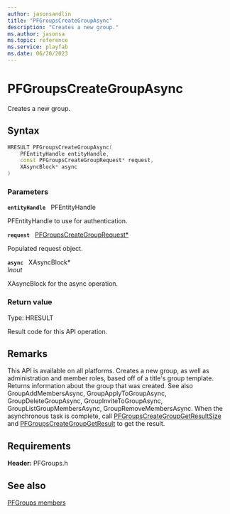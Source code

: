 ```yaml
---
author: jasonsandlin
title: "PFGroupsCreateGroupAsync"
description: "Creates a new group."
ms.author: jasonsa
ms.topic: reference
ms.service: playfab
ms.date: 06/20/2023
---
```


# PFGroupsCreateGroupAsync  

Creates a new group.  

## Syntax  
  
```cpp
HRESULT PFGroupsCreateGroupAsync(  
    PFEntityHandle entityHandle,  
    const PFGroupsCreateGroupRequest* request,  
    XAsyncBlock* async  
)  
```  
  
### Parameters  
  
**`entityHandle`** &nbsp; PFEntityHandle  
  
PFEntityHandle to use for authentication.  
  
**`request`** &nbsp; [PFGroupsCreateGroupRequest*](../../pfgroupstypes/structs/pfgroupscreategrouprequest.md)  
  
Populated request object.  
  
**`async`** &nbsp; XAsyncBlock*  
*_Inout_*  
  
XAsyncBlock for the async operation.  
  
  
### Return value
Type: HRESULT
  
Result code for this API operation.
  
## Remarks  
  
This API is available on all platforms. Creates a new group, as well as administration and member roles, based off of a title's group template. Returns information about the group that was created. See also GroupAddMembersAsync, GroupApplyToGroupAsync, GroupDeleteGroupAsync, GroupInviteToGroupAsync, GroupListGroupMembersAsync, GroupRemoveMembersAsync. When the asynchronous task is complete, call [PFGroupsCreateGroupGetResultSize](pfgroupscreategroupgetresultsize.md) and [PFGroupsCreateGroupGetResult](pfgroupscreategroupgetresult.md) to get the result.
  
## Requirements  
  
**Header:** PFGroups.h
  
## See also  
[PFGroups members](../pfgroups_members.md)  

  
  
